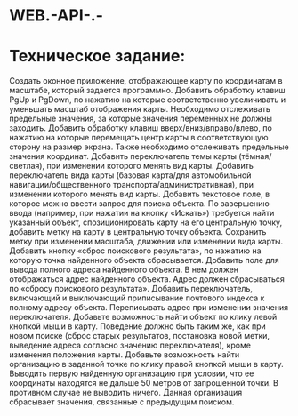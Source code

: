 # WEB.-API-.-

# Техническое задание:

Создать оконное приложение, отображающее карту по координатам в масштабе, который задается программно.
Добавить обработку клавиш PgUp и PgDown, по нажатию на которые соответственно увеличивать и уменьшать масштаб отображения карты. Необходимо отслеживать предельные значения, за которые значения переменных не должны заходить.
Добавить обработку клавиш вверх/вниз/вправо/влево, по нажатию на которые перемещать центр карты в соответствующую сторону на размер экрана. Также необходимо отслеживать предельные значения координат.
Добавить переключатель темы карты (тёмная/светлая), при изменении которого менять вид карты.
Добавить переключатель вида карты (базовая карта/для автомобильной навигации/общественного транспорта/административная), при изменении которого менять вид карты.
Добавить текстовое поле, в которое можно ввести запрос для поиска объекта. По завершению ввода (например, при нажатии на кнопку «Искать») требуется найти указанный объект, спозиционировать карту на его центральную точку, добавить метку на карту в центральную точку объекта.
Сохранить метку при изменении масштаба, движении или изменении вида карты.
Добавить кнопку «сброс поискового результата», по нажатию на которую точка найденного объекта сбрасывается.
Добавить поле для вывода полного адреса найденного объекта. В нем должен отображаться адрес найденного объекта. Адрес должен сбрасываться по «сбросу поискового результата».
Добавить переключатель, включающий и выключающий приписывание почтового индекса к полному адресу объекта.
Переписывать адрес при изменении значения переключателя.
Добавьте возможность найти объект по клику левой кнопкой мыши в карту. Поведение должно быть таким же, как при новом поиске (сброс старых результатов, постановка новой метки, выведение адреса согласно значению переключателя), кроме изменения положения карты.
Добавьте возможность найти организацию в заданной точке по клику правой кнопкой мыши в карту. Выводить первую найденную организацию при условии, что ее координаты находятся не дальше 50 метров от запрошенной точки. В противном случае не выводить ничего. Данная организация сбрасывает значения, связанные с предыдущим поиском.
